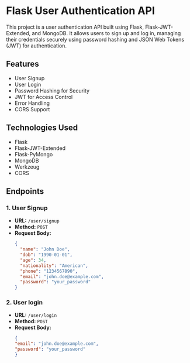# Flask User Authentication API

This project is a user authentication API built using Flask, Flask-JWT-Extended, and MongoDB. It allows users to sign up and log in, managing their credentials securely using password hashing and JSON Web Tokens (JWT) for authentication.

## Features

- User Signup
- User Login
- Password Hashing for Security
- JWT for Access Control
- Error Handling
- CORS Support

## Technologies Used

- Flask
- Flask-JWT-Extended
- Flask-PyMongo
- MongoDB
- Werkzeug
- CORS
## Endpoints

### 1. User Signup
- **URL:** `/user/signup`
- **Method:** `POST`
- **Request Body:**
  ```json
  {
    "name": "John Doe",
    "dob": "1990-01-01",
    "age": 34,
    "nationality": "American",
    "phone": "1234567890",
    "email": "john.doe@example.com",
    "password": "your_password"
  }

  
### 2. User login
- **URL:** `/user/login`
- **Method:** `POST`
- **Request Body:**
  ```json
  {
  "email": "john.doe@example.com",
  "password": "your_password"
  }




